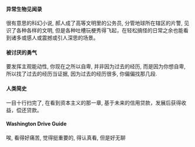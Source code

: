 #### 异常生物见闻录
很有意思的科幻小说, 郝人成了高等文明里的公务员, 分管地球所在辖区的片警, 见识了各种各样的文明, 但是各种吐槽玩梗秀得飞起，在轻松搞怪的日常之余也能看到诸多或感人或震撼或引人深思的场景。

#### 被讨厌的勇气
要发挥主观能动性, 你现在之所以自卑, 并非因为过去的经历, 而是因为你想自卑, 所以找了过去的经历当证据, 因为过去的经历很多, 你偏偏找那几段.

#### 人类简史
一目十行扫完了, 在看到资本主义的那一章, 基于未来的信用贷款，发展后获得收益，偿还贷款。

#### Washington Drive Guide
唉, 看得好痛苦, 觉得挺重要的, 得认真看, 但是好无聊 
